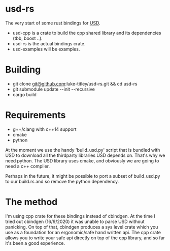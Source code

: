 # usd-rs

The very start of some rust bindings for [USD](https://github.com/PixarAnimationStudios/USD).

- usd-cpp is a crate to build the cpp shared library and its dependencies (tbb, boost ..).
- usd-rs is the actual bindings crate.
- usd-examples will be examples.

# Building
- git clone git@github.com:luke-titley/usd-rs.git && cd usd-rs
- git submodule update --init --recursive
- cargo build

# Requirements

- g++/clang with c++14 support
- cmake
- python

At the moment we use the handy 'build_usd.py' script that is bundled with USD to
download all the thirdparty libraries USD depends on. That's why we need python.
The USD library uses cmake, and obviously we are going to need a c++ compiler.

Perhaps in the future, it might be possible to port a subset of build_usd.py to
our build.rs and so remove the python dependency.

# The method
I'm using cpp crate for these bindings instead of cbindgen. At the time I tried out
cbindgen (16/9/2020) it was unable to parse USD without panicking. On top of that, cbindgen
produces a sys level crate which you use as a foundation for an ergonomic/safe hand written api.
The cpp crate allows you to write your safe api directly on top of the cpp library, and so
far it's been a good experience.
